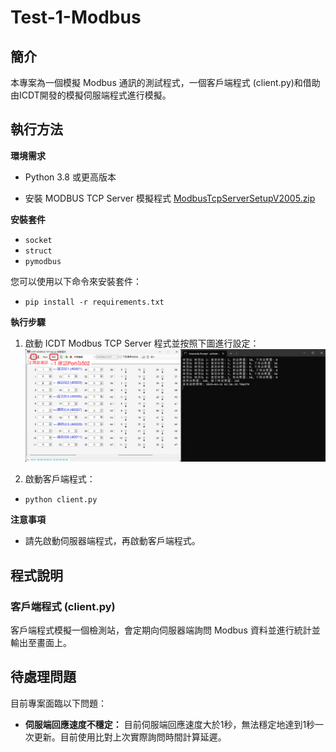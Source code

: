 # Test-1-Modbus

## 簡介

本專案為一個模擬 Modbus 通訊的測試程式，一個客戶端程式 (client.py)和借助由ICDT開發的模擬伺服端程式進行模擬。

## 執行方法

**環境需求**

* Python 3.8 或更高版本

* 安裝 MODBUS TCP Server 模擬程式 [ModbusTcpServerSetupV2005.zip](https://github.com/PenguinTWCoding/Test-1-Modbus/blob/main/ICDT%20Modbus%20TCP%20Server%20Setting.png?raw=true)

**安裝套件**

* `socket`
* `struct`
* `pymodbus`

您可以使用以下命令來安裝套件：
* `pip install -r requirements.txt`

**執行步驟**

1. 啟動 ICDT Modbus TCP Server 程式並按照下圖進行設定：
![image](https://github.com/PenguinTWCoding/Test-1-Modbus/blob/main/ICDT%20Modbus%20TCP%20Server%20Setting.png?raw=true)

2. 啟動客戶端程式：
* `python client.py`

**注意事項**

* 請先啟動伺服器端程式，再啟動客戶端程式。

## 程式說明

### 客戶端程式 (client.py)

客戶端程式模擬一個檢測站，會定期向伺服器端詢問 Modbus 資料並進行統計並輸出至畫面上。

## 待處理問題

目前專案面臨以下問題：

- **伺服端回應速度不穩定：** 目前伺服端回應速度大於1秒，無法穩定地達到1秒一次更新。目前使用比對上次實際詢問時間計算延遲。